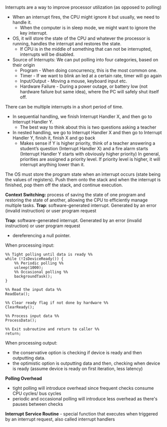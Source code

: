 Interrupts are a way to improve processor utilization (as opposed to polling)
- When an interrupt fires, the CPU might ignore it but usually, we need to handle it.
    - When the computer is in sleep mode, we might want to ignore the key interrupt.
- OS, it will store the state of the CPU and whatever the processor is running, handles the interrupt and restores the state.
    - If CPU is in the middle of something that can not be interrupted, interrupts will be disabled.
- Source of Interrupts: We can put polling into four categories, based on their origin
    - Program - When doing concurrency, this is the most common one.
    - Timer - If we want to blink an led at a certain rate, timer will go again
    - Input/Output - Moving a mouse, keyboard input etc.
    - Hardware Failure - During a power outage, or battery low (not hardware failure but same idea), where the PC will safely shut itself off.

There can be multiple interrupts in a short period of time.
- In sequential handling, we finish Interrupt Handler X, and then go to Interrupt Handler Y.
    - The best way to think about this is two questions asking a teacher
- In nested handling, we go to Interrupt Handler X and then go to Interrupt Handler Y, finish it, finish X and go back
    - Makes sense if Y is higher priority, think of a teacher answering a student’s question (Interrupt Handler X) and a fire alarm starts (Interrupt Handler Y starts with obviously higher priority) In general, priorities are assigned a priority level. If priority level is higher, it will interrupt anything lower than it.

The OS must store the program state when an interrupt occurs (state being the values of registers). Push them onto the stack and when the interrupt is finished, pop them off the stack, and continue execution.

**Context Switching:** process of saving the state of one program and restoring the state of another, allowing the CPU to efficiently manage multiple tasks. **Trap**: software-generated interrupt. Generated by an error (invalid instruction) or user program request

**Trap**: software-generated interrupt. Generated by an error (invalid instruction) or user program request
- dereferencing a null pointer.

When processing input:
```
%% Tight polling until data is ready %%
while (!IsDeviceReady()) {
	%% Periodic polling %%
	usleep(1000);
	%% Occasional polling %%
	backgroundTask();
}

%% Read the input data %%
ReadData();

%% Clear ready flag if not done by hardware %%
ClearReady();

%% Process input data %%
ProcessData();

%% Exit subroutine and return to caller %%
return;
```

When processing output:
- the conservative option is checking if device is ready and then outputting data.
- the optimistic option is outputting data and then, checking when device is ready (assume device is ready on first iteration, less latency)

**Polling Overhead**
- tight polling will introduce overhead since frequent checks consume CPU cycles/ bus cycles
- periodic and occasional polling will introduce less overhead as there's pauses between checks

**Interrupt Service Routine** - special function that executes when triggered by an interrupt request, also called interrupt handlers
